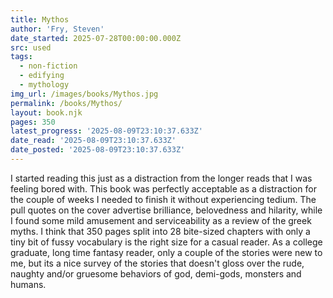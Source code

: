 ```yaml
---
title: Mythos
author: 'Fry, Steven'
date_started: 2025-07-28T00:00:00.000Z
src: used
tags:
  - non-fiction
  - edifying
  - mythology
img_url: /images/books/Mythos.jpg
permalink: /books/Mythos/
layout: book.njk
pages: 350
latest_progress: '2025-08-09T23:10:37.633Z'
date_read: '2025-08-09T23:10:37.633Z'
date_posted: '2025-08-09T23:10:37.633Z'
---
```

I started reading this just as a distraction from the longer reads that I was feeling bored with.  This book was perfectly acceptable as a distraction for the couple of weeks I needed to finish it without experiencing tedium.  The pull quotes on the cover advertise brilliance, belovedness and hilarity, while I found some mild amusement and serviceability as a review of the greek myths.  I think that 350 pages split into 28 bite-sized chapters with only a tiny bit of fussy vocabulary is the right size for a casual reader.  As a college graduate, long time fantasy reader, only a couple of the stories were new to me, but its a nice survey of the stories that doesn't gloss over the rude, naughty and/or gruesome behaviors of god, demi-gods, monsters and humans. 


<!--
* <span meta="8.3@2025-07-29T22:12:01.914Z"></span> “As all these unexpected new beings emerged alive from the blood-soaked ground, Kronos stared at them in disgust and scattered them with a sweep of his scythe. Next he turned to Gaia.”

* <span meta="8.5@2025-07-29T22:17:06.219Z"></span> “Kronos met these curses with a sneer and, corralling his mutilated father and newly freed mutant brothers at the point of his sickle, he led them down to Tartarus. The Hecatonchires and Cyclopes he imprisoned in the caves, but his father he buried even deeper, as far from his natural domain of the heavens as he could contrive”

* <span meta="15.2@2025-07-31T03:43:04.582Z"></span> “The shattered world was still smoking from the savagery of war. Zeus saw that it needed to heal and he knew that his own generation, the Third Order of divine beings, must manage better than the first two had done. It was time for a new order, an order purged of the wasteful bloodlust and elemental brutality that had marked earlier times.”
(in the last chapter we learned about the various nymphs, fates, muses, etc)

* <span meta="26.5@2025-08-02T00:55:35.162Z"></span> “Wave, Zeus. And for heaven’s sake, smile!’ Hera’s hissed undertone jerks him away.”

* <span meta="34.4@2025-08-03T21:17:57.074Z"></span> “And so death became a constant in human life, as it remains to this day. But the world of the Silver Age, it should be understood, was very different from our own. Gods, demigods and all kinds of immortals still walked amongst us. Intercourse of the personal, social and sexual kind with the gods was as normal to men and women of the Silver Age as intercourse with machines and AI assistants is to us today. And, I dare say, a great deal more fun.”

* <span meta="48.7@2025-08-08T00:53:52.347Z"></span> “Here Phaeton lies who in the sun-god’s chariot fared.
And though greatly he failed, more greatly he dared."

* <span meta="53.1@2025-08-08T20:33:48.822Z"></span> The birth of Dionysius - “The infant was suckled by the rain nymphs of Nysus;fn7 and, once weaned, was tutored by pot-bellied Silenus, who was to become his closest companion and follower – a kind of Falstaff to the young god’s Prince Hal. Silenus had his own train of followers too, the sileni – satyr-like creatures for ever associated with antic riot, rout and revelry.”

* <span meta="57.5@2025-08-09T00:12:24.241Z"></span> solecism - mistake: “Like Ixion before him he made the mistake of abusing Zeus’s hospitality, in his case by returning from a banquet on Olympus with stolen ambrosia and nectar in his pockets. He also committed the unpardonable solecism of telling tales about the private lives and mannerisms of the gods, amusing his courtiers and friends with insolent mimicry and gossip.”

* <span meta="63.7@2025-08-09T01:13:47.838Z"></span> catafalque - a framework to hold a coffin - “My dear,’ he said, drawing her to him, ‘I feel that soon I shall die. When I have breathed my last and my soul has fled what will you do?’
‘I will do what must be done, my lord. I will wash and anoint you. I will place an obolus on your tongue so that you might pay the ferryman. We will stand guard seven days and seven nights over your catafalque.”

* <span meta="63.1@2025-08-09T02:58:01.490Z"></span> corybantic: wild, hysterical “The next day Marsyas set off with his many followers to Lake Aulocrene. They had arranged to meet other satyrs there for a great feast at which Marsyas would play wild, corybantic dances of his own composition. ”

* <span meta="64.1@2025-08-09T04:11:05.974Z"></span> “In English we still talk of the ‘distaff side’ of a family, meaning the female line. The distaff was the spindle around which the wool or flax was wound preparatory to spinning. And those who spun were called ‘spinsters’, a name which once applied without negative connotation to any unmarried woman.”

* <span meta="68.4@2025-08-09T04:49:05.221Z"></span> 'nous' means common understanding of how things work -- “Round and round dashed the Cadmean Vixen, while hot on her tail flew Lailaps, from whom no prey could escape. They would still be caught in that logic loop now I suppose, if Zeus hadn’t done something about it.
The King of the Gods looked down at the sight and pondered the strange self-contradicting problem that presented such an affront to all proper reason and sense, and so vexingly subverted the notions embodied in that splendid Greek word nous. ”
“Zeus solved the conundrum by turning the fox and the dog to stone. In this way they stayed frozen in time, their perfect possibilities unachieved for eternity, their destinies for ever unreconciled. At length, even this locked state seemed to him to challenge common sense, so he catasterized them – removed them to the heavens – where they became the constellations of the Greater and Lesser Dogs, Canis Major and Canis Minor.”

* <span meta="79.5@2025-08-09T23:10:37.633Z"></span> (after the story of Echo and Narcissus) “Perhaps narcissism is best defined as a need to look on other people as mirrored surfaces who satisfy us only when they reflect back a loving or admiring image of ourselves. When we look into another’s eyes, in other words, we are not looking to see who they are, but how we are reflected in their eyes. By this definition, which of us can honestly disown our share of narcissism?”
-->
